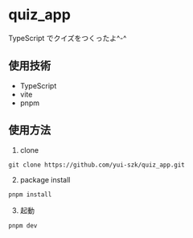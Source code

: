 # quiz_app

TypeScript でクイズをつくったよ^-^

## 使用技術

- TypeScript
- vite
- pnpm

## 使用方法

1. clone

```shell
git clone https://github.com/yui-szk/quiz_app.git
```

2. package install

```shell
pnpm install
```

3. 起動

```shell
pnpm dev
```
